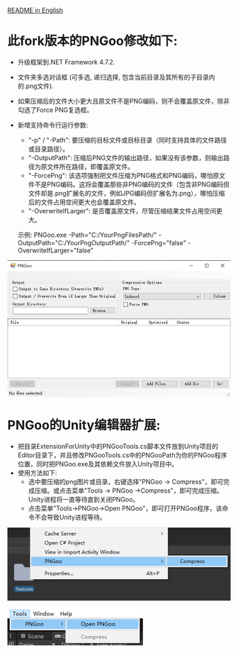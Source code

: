 [README in English](README.md)

此fork版本的PNGoo修改如下:
=====

- 升级框架到.NET Framework 4.7.2.
- 文件夹多选对话框 (可多选, 递归选择, 包含当前目录及其所有的子目录内的.png文件).
- 如果压缩后的文件大小更大且原文件不是PNG编码，则不会覆盖原文件，除非勾选了Force PNG复选框。
- 新增支持命令行运行参数:
    - "-p" / "-Path": 要压缩的目标文件或目标目录（同时支持具体的文件路径或目录路径）。
    - "-OutputPath": 压缩后PNG文件的输出路径，如果没有该参数，则输出路径为原文件所在路径，即覆盖原文件。
    - "-ForcePng": 该选项强制把文件压缩为PNG格式和PNG编码，哪怕原文件不是PNG编码。这将会覆盖那些非PNG编码的文件（包含非PNG编码但文件却是.png扩展名的文件，例如JPG编码但扩展名为.png），哪怕压缩后的文件占用空间更大也会覆盖原文件。
    - "-OverwriteIfLarger": 是否覆盖原文件，尽管压缩结果文件占用空间更大。

    示例: PNGoo.exe -Path="C:/YourPngFilesPath/" -OutputPath="C:/YourPngOutputPath/" -ForcePng="false" -OverwriteIfLarger="false"

![PNGoo.exe](docs/images/1.png)

PNGoo的Unity编辑器扩展:
=====

- 把目录ExtensionForUnity中的PNGooTools.cs脚本文件放到Unity项目的Editor目录下，并且修改PNGooTools.cs中的PNGooPath为你的PNGoo程序位置，同时把PNGoo.exe及其依赖文件放入Unity项目中。
- 使用方法如下:
    - 选中要压缩的png图片或目录，右键选择"PNGoo -> Compress"，即可完成压缩。或点击菜单"Tools -> PNGoo ->Compress"，即可完成压缩。Unity进程将一直等待直到关闭PNGoo。
    - 点击菜单"Tools->PNGoo->Open PNGoo"，即可打开PNGoo程序，该命令不会导致Unity进程等待。

![压缩](docs/images/2.png)

![打开PNGoo](docs/images/3.png)
